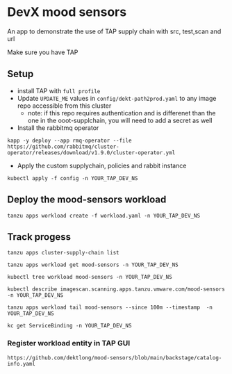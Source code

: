 # DevX mood sensors

An app to demonstrate the use of TAP supply chain with src, test,scan and url

Make sure you have TAP 

## Setup

- install TAP with ```full profile``` 
- Update ```UPDATE_ME``` values in ```config/dekt-path2prod.yaml``` to any image repo accessible from this cluster
  - note: if this repo requires authentication and is differenet than the one in the ooot-supplchain, you will need to add a secret as well
- Install the rabbitmq operator 
```
kapp -y deploy --app rmq-operator --file https://github.com/rabbitmq/cluster-operator/releases/download/v1.9.0/cluster-operator.yml
```
- Apply the custom supplychain, policies and rabbit instance
```
kubectl apply -f config -n YOUR_TAP_DEV_NS
```

## Deploy the mood-sensors workload

```
tanzu apps workload create -f workload.yaml -n YOUR_TAP_DEV_NS
```

## Track progess

```
tanzu apps cluster-supply-chain list

tanzu apps workload get mood-sensors -n YOUR_TAP_DEV_NS

kubectl tree workload mood-sensors -n YOUR_TAP_DEV_NS

kubectl describe imagescan.scanning.apps.tanzu.vmware.com/mood-sensors -n YOUR_TAP_DEV_NS

tanzu apps workload tail mood-sensors --since 100m --timestamp  -n YOUR_TAP_DEV_NS

kc get ServiceBinding -n YOUR_TAP_DEV_NS
```

### Register workload entity in TAP GUI
```
https://github.com/dektlong/mood-sensors/blob/main/backstage/catalog-info.yaml
```

